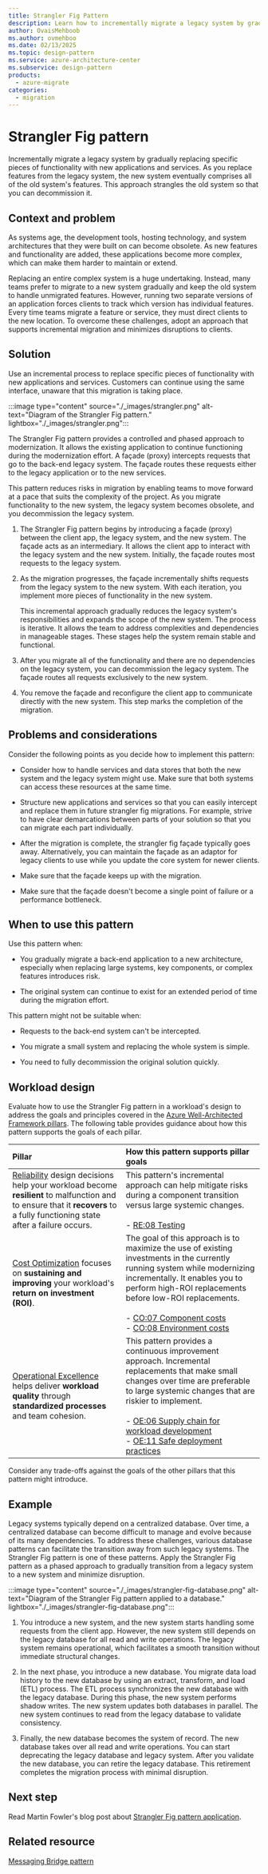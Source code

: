 ```yaml
---
title: Strangler Fig Pattern
description: Learn how to incrementally migrate a legacy system by gradually replacing specific pieces of functionality with new applications and services.
author: OvaisMehboob
ms.author: ovmehboo
ms.date: 02/13/2025
ms.topic: design-pattern
ms.service: azure-architecture-center
ms.subservice: design-pattern
products:
  - azure-migrate
categories:
  - migration
---
```


# Strangler Fig pattern

Incrementally migrate a legacy system by gradually replacing specific pieces of functionality with new applications and services. As you replace features from the legacy system, the new system eventually comprises all of the old system's features. This approach strangles the old system so that you can decommission it.

## Context and problem

As systems age, the development tools, hosting technology, and system architectures that they were built on can become obsolete. As new features and functionality are added, these applications become more complex, which can make them harder to maintain or extend.

Replacing an entire complex system is a huge undertaking. Instead, many teams prefer to migrate to a new system gradually and keep the old system to handle unmigrated features. However, running two separate versions of an application forces clients to track which version has individual features. Every time teams migrate a feature or service, they must direct clients to the new location. To overcome these challenges, adopt an approach that supports incremental migration and minimizes disruptions to clients.

## Solution

Use an incremental process to replace specific pieces of functionality with new applications and services. Customers can continue using the same interface, unaware that this migration is taking place.

:::image type="content" source="./_images/strangler.png" alt-text="Diagram of the Strangler Fig pattern." lightbox="./_images/strangler.png":::

The Strangler Fig pattern provides a controlled and phased approach to modernization. It allows the existing application to continue functioning during the modernization effort. A façade (proxy) intercepts requests that go to the back-end legacy system. The façade routes these requests either to the legacy application or to the new services. 

This pattern reduces risks in migration by enabling teams to move forward at a pace that suits the complexity of the project. As you migrate functionality to the new system, the legacy system becomes obsolete, and you decommission the legacy system.

1. The Strangler Fig pattern begins by introducing a façade (proxy) between the client app, the legacy system, and the new system. The façade acts as an intermediary. It allows the client app to interact with the legacy system and the new system. Initially, the façade routes most requests to the legacy system.

1. As the migration progresses, the façade incrementally shifts requests from the legacy system to the new system. With each iteration, you implement more pieces of functionality in the new system. 

   This incremental approach gradually reduces the legacy system's responsibilities and expands the scope of the new system. The process is iterative. It allows the team to address complexities and dependencies in manageable stages. These stages help the system remain stable and functional.

1. After you migrate all of the functionality and there are no dependencies on the legacy system, you can decommission the legacy system. The façade routes all requests exclusively to the new system.

1. You remove the façade and reconfigure the client app to communicate directly with the new system. This step marks the completion of the migration.

## Problems and considerations

Consider the following points as you decide how to implement this pattern:

- Consider how to handle services and data stores that both the new system and the legacy system might use. Make sure that both systems can access these resources at the same time.

- Structure new applications and services so that you can easily intercept and replace them in future strangler fig migrations. For example, strive to have clear demarcations between parts of your solution so that you can migrate each part individually.

- After the migration is complete, the strangler fig façade typically goes away. Alternatively, you can maintain the façade as an adaptor for legacy clients to use while you update the core system for newer clients.

- Make sure that the façade keeps up with the migration.

- Make sure that the façade doesn't become a single point of failure or a performance bottleneck.

## When to use this pattern

Use this pattern when:

- You gradually migrate a back-end application to a new architecture, especially when replacing large systems, key components, or complex features introduces risk.

- The original system can continue to exist for an extended period of time during the migration effort.

This pattern might not be suitable when:

- Requests to the back-end system can't be intercepted.

- You migrate a small system and replacing the whole system is simple.

- You need to fully decommission the original solution quickly.

## Workload design

Evaluate how to use the Strangler Fig pattern in a workload's design to address the goals and principles covered in the [Azure Well-Architected Framework pillars](/azure/well-architected/pillars). The following table provides guidance about how this pattern supports the goals of each pillar.

| Pillar | How this pattern supports pillar goals |
|:---|:---|
| [Reliability](/azure/well-architected/reliability/checklist) design decisions help your workload become **resilient** to malfunction and to ensure that it **recovers** to a fully functioning state after a failure occurs. | This pattern's incremental approach can help mitigate risks during a component transition versus large systemic changes.<br/><br/> - [RE:08 Testing](/azure/well-architected/reliability/testing-strategy) |
| [Cost Optimization](/azure/well-architected/cost-optimization/checklist) focuses on **sustaining and improving** your workload's **return on investment (ROI)**. | The goal of this approach is to maximize the use of existing investments in the currently running system while modernizing incrementally. It enables you to perform high-ROI replacements before low-ROI replacements.<br/><br/> - [CO:07 Component costs](/azure/well-architected/cost-optimization/optimize-component-costs)<br/> - [CO:08 Environment costs](/azure/well-architected/cost-optimization/optimize-environment-costs) |
| [Operational Excellence](/azure/well-architected/operational-excellence/checklist) helps deliver **workload quality** through **standardized processes** and team cohesion. | This pattern provides a continuous improvement approach. Incremental replacements that make small changes over time are preferable to large systemic changes that are riskier to implement.<br/><br/> - [OE:06 Supply chain for workload development](/azure/well-architected/operational-excellence/workload-supply-chain)<br/> - [OE:11 Safe deployment practices](/azure/well-architected/operational-excellence/safe-deployments) |

Consider any trade-offs against the goals of the other pillars that this pattern might introduce.

## Example

Legacy systems typically depend on a centralized database. Over time, a centralized database can become difficult to manage and evolve because of its many dependencies. To address these challenges, various database patterns can facilitate the transition away from such legacy systems. The Strangler Fig pattern is one of these patterns. Apply the Strangler Fig pattern as a phased approach to gradually transition from a legacy system to a new system and minimize disruption.

:::image type="content" source="./_images/strangler-fig-database.png" alt-text="Diagram of the Strangler Fig pattern applied to a database." lightbox="./_images/strangler-fig-database.png":::

1. You introduce a new system, and the new system starts handling some requests from the client app. However, the new system still depends on the legacy database for all read and write operations. The legacy system remains operational, which facilitates a smooth transition without immediate structural changes.

1. In the next phase, you introduce a new database. You migrate data load history to the new database by using an extract, transform, and load (ETL) process. The ETL process synchronizes the new database with the legacy database. During this phase, the new system performs shadow writes. The new system updates both databases in parallel. The new system continues to read from the legacy database to validate consistency.

1. Finally, the new database becomes the system of record. The new database takes over all read and write operations. You can start deprecating the legacy database and legacy system. After you validate the new database, you can retire the legacy database. This retirement completes the migration process with minimal disruption.

## Next step

Read Martin Fowler's blog post about [Strangler Fig pattern application](https://martinfowler.com/bliki/StranglerFigApplication.html).

## Related resource

[Messaging Bridge pattern](./messaging-bridge.yml)
